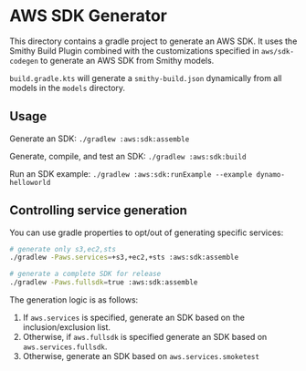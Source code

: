 # AWS SDK Generator

This directory contains a gradle project to generate an AWS SDK. It uses the Smithy Build Plugin combined with the customizations specified in `aws/sdk-codegen` to generate an AWS SDK from Smithy models.

`build.gradle.kts` will generate a `smithy-build.json` dynamically from all models in the `models` directory.

## Usage

Generate an SDK:
`./gradlew :aws:sdk:assemble`

Generate, compile, and test an SDK:
`./gradlew :aws:sdk:build`

Run an SDK example:
`./gradlew :aws:sdk:runExample --example dynamo-helloworld`

## Controlling service generation
You can use gradle properties to opt/out of generating specific services:
```bash
# generate only s3,ec2,sts
./gradlew -Paws.services=+s3,+ec2,+sts :aws:sdk:assemble

# generate a complete SDK for release
./gradlew -Paws.fullsdk=true :aws:sdk:assemble
```

The generation logic is as follows:
1. If `aws.services` is specified, generate an SDK based on the inclusion/exclusion list.
2. Otherwise, if `aws.fullsdk` is specified generate an SDK based on `aws.services.fullsdk`.
3. Otherwise, generate an SDK based on `aws.services.smoketest`
